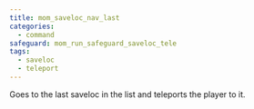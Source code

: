 ```yaml
---
title: mom_saveloc_nav_last
categories:
  - command
safeguard: mom_run_safeguard_saveloc_tele
tags:
  - saveloc
  - teleport
---
```


Goes to the last saveloc in the list and teleports the player to it.

